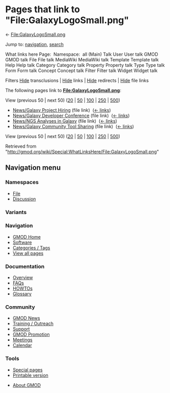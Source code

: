 <div id="mw-page-base" class="noprint">

</div>

<div id="mw-head-base" class="noprint">

</div>

<div id="content" class="mw-body" role="main">

<span id="top"></span>

<div id="mw-js-message" style="display:none;">

</div>



# <span dir="auto">Pages that link to "File:GalaxyLogoSmall.png"</span>

<div id="bodyContent">

<div id="contentSub">

←
[File:GalaxyLogoSmall.png](/wiki/File:GalaxyLogoSmall.png "File:GalaxyLogoSmall.png")

</div>

<div id="jump-to-nav" class="mw-jump">

Jump to: [navigation](#mw-navigation), [search](#p-search)

</div>

<div id="mw-content-text">

What links here Page:  Namespace:  all (Main) Talk User User talk GMOD
GMOD talk File File talk MediaWiki MediaWiki talk Template Template talk
Help Help talk Category Category talk Property Property talk Type Type
talk Form Form talk Concept Concept talk Filter Filter talk Widget
Widget talk

Filters
[Hide](/mediawiki/index.php?title=Special:WhatLinksHere/File:GalaxyLogoSmall.png&hidetrans=1 "Special:WhatLinksHere/File:GalaxyLogoSmall.png")
transclusions \|
[Hide](/mediawiki/index.php?title=Special:WhatLinksHere/File:GalaxyLogoSmall.png&hidelinks=1 "Special:WhatLinksHere/File:GalaxyLogoSmall.png")
links \|
[Hide](/mediawiki/index.php?title=Special:WhatLinksHere/File:GalaxyLogoSmall.png&hideredirs=1 "Special:WhatLinksHere/File:GalaxyLogoSmall.png")
redirects \|
[Hide](/mediawiki/index.php?title=Special:WhatLinksHere/File:GalaxyLogoSmall.png&hideimages=1 "Special:WhatLinksHere/File:GalaxyLogoSmall.png")
file links

The following pages link to
**[File:GalaxyLogoSmall.png](/wiki/File:GalaxyLogoSmall.png "File:GalaxyLogoSmall.png")**:

View (previous 50 \| next 50)
([20](/mediawiki/index.php?title=Special:WhatLinksHere/File:GalaxyLogoSmall.png&limit=20 "Special:WhatLinksHere/File:GalaxyLogoSmall.png")
\|
[50](/mediawiki/index.php?title=Special:WhatLinksHere/File:GalaxyLogoSmall.png&limit=50 "Special:WhatLinksHere/File:GalaxyLogoSmall.png")
\|
[100](/mediawiki/index.php?title=Special:WhatLinksHere/File:GalaxyLogoSmall.png&limit=100 "Special:WhatLinksHere/File:GalaxyLogoSmall.png")
\|
[250](/mediawiki/index.php?title=Special:WhatLinksHere/File:GalaxyLogoSmall.png&limit=250 "Special:WhatLinksHere/File:GalaxyLogoSmall.png")
\|
[500](/mediawiki/index.php?title=Special:WhatLinksHere/File:GalaxyLogoSmall.png&limit=500 "Special:WhatLinksHere/File:GalaxyLogoSmall.png"))

- [News/Galaxy Project
  Hiring](/wiki/News/Galaxy_Project_Hiring "News/Galaxy Project Hiring")
  (file link) ‎ <span class="mw-whatlinkshere-tools">([←
  links](/mediawiki/index.php?title=Special:WhatLinksHere&target=News%2FGalaxy+Project+Hiring "Special:WhatLinksHere"))</span>
- [News/Galaxy Developer
  Conference](/wiki/News/Galaxy_Developer_Conference "News/Galaxy Developer Conference")
  (file link) ‎ <span class="mw-whatlinkshere-tools">([←
  links](/mediawiki/index.php?title=Special:WhatLinksHere&target=News%2FGalaxy+Developer+Conference "Special:WhatLinksHere"))</span>
- [News/NGS Analyses in
  Galaxy](/wiki/News/NGS_Analyses_in_Galaxy "News/NGS Analyses in Galaxy")
  (file link) ‎ <span class="mw-whatlinkshere-tools">([←
  links](/mediawiki/index.php?title=Special:WhatLinksHere&target=News%2FNGS+Analyses+in+Galaxy "Special:WhatLinksHere"))</span>
- [News/Galaxy Community Tool
  Sharing](/wiki/News/Galaxy_Community_Tool_Sharing "News/Galaxy Community Tool Sharing")
  (file link) ‎ <span class="mw-whatlinkshere-tools">([←
  links](/mediawiki/index.php?title=Special:WhatLinksHere&target=News%2FGalaxy+Community+Tool+Sharing "Special:WhatLinksHere"))</span>

View (previous 50 \| next 50)
([20](/mediawiki/index.php?title=Special:WhatLinksHere/File:GalaxyLogoSmall.png&limit=20 "Special:WhatLinksHere/File:GalaxyLogoSmall.png")
\|
[50](/mediawiki/index.php?title=Special:WhatLinksHere/File:GalaxyLogoSmall.png&limit=50 "Special:WhatLinksHere/File:GalaxyLogoSmall.png")
\|
[100](/mediawiki/index.php?title=Special:WhatLinksHere/File:GalaxyLogoSmall.png&limit=100 "Special:WhatLinksHere/File:GalaxyLogoSmall.png")
\|
[250](/mediawiki/index.php?title=Special:WhatLinksHere/File:GalaxyLogoSmall.png&limit=250 "Special:WhatLinksHere/File:GalaxyLogoSmall.png")
\|
[500](/mediawiki/index.php?title=Special:WhatLinksHere/File:GalaxyLogoSmall.png&limit=500 "Special:WhatLinksHere/File:GalaxyLogoSmall.png"))

</div>

<div class="printfooter">

Retrieved from
"<http://gmod.org/wiki/Special:WhatLinksHere/File:GalaxyLogoSmall.png>"

</div>

<div id="catlinks" class="catlinks catlinks-allhidden">

</div>

<div class="visualClear">

</div>

</div>

</div>

<div id="mw-navigation">

## Navigation menu

<div id="mw-head">



<div id="left-navigation">

<div id="p-namespaces" class="vectorTabs" role="navigation"
aria-labelledby="p-namespaces-label">

### Namespaces

- <span id="ca-nstab-image"><a href="/wiki/File:GalaxyLogoSmall.png" accesskey="c"
  title="View the file page [c]">File</a></span>
- <span id="ca-talk"><a
  href="/mediawiki/index.php?title=File_talk:GalaxyLogoSmall.png&amp;action=edit&amp;redlink=1"
  accesskey="t"
  title="Discussion about the content page [t]">Discussion</a></span>

</div>

<div id="p-variants" class="vectorMenu emptyPortlet" role="navigation"
aria-labelledby="p-variants-label">

### 

### Variants[](#)

<div class="menu">

</div>

</div>

</div>





</div>

</div>

</div>

<div id="mw-panel">

<div id="p-logo" role="banner">

<a href="/wiki/Main_Page"
style="background-image: url(http://gmod.org/images/GMOD-cogs.png);"
title="Visit the main page"></a>

</div>

<div id="p-Navigation" class="portal" role="navigation"
aria-labelledby="p-Navigation-label">

### Navigation

<div class="body">

- <span id="n-GMOD-Home">[GMOD Home](/wiki/Main_Page)</span>
- <span id="n-Software">[Software](/wiki/GMOD_Components)</span>
- <span id="n-Categories-.2F-Tags">[Categories /
  Tags](/wiki/Categories)</span>
- <span id="n-View-all-pages">[View all
  pages](/wiki/Special:AllPages)</span>

</div>

</div>

<div id="p-Documentation" class="portal" role="navigation"
aria-labelledby="p-Documentation-label">

### Documentation

<div class="body">

- <span id="n-Overview">[Overview](/wiki/Overview)</span>
- <span id="n-FAQs">[FAQs](/wiki/Category:FAQ)</span>
- <span id="n-HOWTOs">[HOWTOs](/wiki/Category:HOWTO)</span>
- <span id="n-Glossary">[Glossary](/wiki/Glossary)</span>

</div>

</div>

<div id="p-Community" class="portal" role="navigation"
aria-labelledby="p-Community-label">

### Community

<div class="body">

- <span id="n-GMOD-News">[GMOD News](/wiki/GMOD_News)</span>
- <span id="n-Training-.2F-Outreach">[Training /
  Outreach](/wiki/Training_and_Outreach)</span>
- <span id="n-Support">[Support](/wiki/Support)</span>
- <span id="n-GMOD-Promotion">[GMOD
  Promotion](/wiki/GMOD_Promotion)</span>
- <span id="n-Meetings">[Meetings](/wiki/Meetings)</span>
- <span id="n-Calendar">[Calendar](/wiki/Calendar)</span>

</div>

</div>

<div id="p-tb" class="portal" role="navigation"
aria-labelledby="p-tb-label">

### Tools

<div class="body">

- <span id="t-specialpages"><a href="/wiki/Special:SpecialPages" accesskey="q"
  title="A list of all special pages [q]">Special pages</a></span>
- <span id="t-print"><a
  href="/mediawiki/index.php?title=Special:WhatLinksHere/File:GalaxyLogoSmall.png&amp;printable=yes"
  rel="alternate" accesskey="p"
  title="Printable version of this page [p]">Printable version</a></span>

</div>

</div>

</div>

</div>

<div id="footer" role="contentinfo">

- <span id="footer-places-about">[About
  GMOD](/wiki/GMOD:About "GMOD:About")</span>

<!-- -->






</div>
